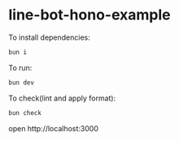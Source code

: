# line-bot-hono-example

To install dependencies:
```sh
bun i
```

To run:
```sh
bun dev
```

To check(lint and apply format):
```sh
bun check
```

open http://localhost:3000
